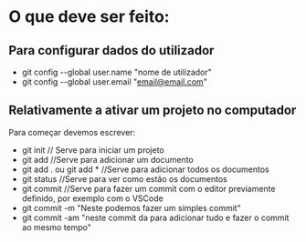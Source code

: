 # O que deve ser feito:
## Para configurar dados do utilizador

- git config --global user.name "nome de utilizador"
- git config --global user.email "email@email.com"

## Relativamente a ativar um projeto no computador
Para começar devemos escrever:
- git init
// Serve para iniciar um projeto
- git add
//Serve para adicionar um documento
- git add . ou git add *
//Serve para adicionar todos os documentos
- git status
//Serve para ver como estão os documentos
- git commit
//Serve para fazer um commit com o editor previamente definido, por exemplo com o VSCode
- git commit -m "Neste podemos fazer um simples commit"
- git commit -am "neste commit da para adicionar tudo e fazer o commit ao mesmo tempo"
